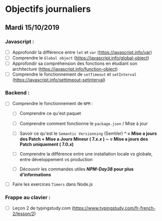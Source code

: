 # Objectifs journaliers

## Mardi 15/10/2019

### Javascript : 

* [ ] Approfondir la différence entre `let` et `var` (https://javascript.info/var)
* [ ] Comprendre le `Global object` (https://javascript.info/global-object)
* [ ] Approfondir sa compréhension des fonctions en étudiant son architecture (https://javascript.info/function-object)
* [ ] Comprendre le fonctionnement de `setTimeout` et `setInterval` (https://javascript.info/settimeout-setinterval)

### Backend : 

* [ ] Comprendre le fonctionnement de `NPM` : 
  * [ ] Comprendre ce qu'est paquet 
  * [ ] Comprendre comment fonctionne le `package.json` / Mise à jour 
  * [ ] Savoir ce qu'est le `Semantic Versionning` (SemVer)
**^ = Mise a jours des Patch + Mise a Jours Mineur ( 7.*x.x* )**
**~ = Mise a jours des Patch uniquement ( 7.0.*x*)**

  * [ ] Comprendre la différence entre une installation locale vs globale, entre développement vs production
  * [ ] Découvrir les commandes utiles 
**_NPM-Day38_ pour plus d'informations**

* [ ] Faire les exercices `Timers` dans Node.js

### Frappe au clavier :

* [ ] Leçon 2 de typingstudy.com (https://www.typingstudy.com/fr-french-2/lesson/2)
